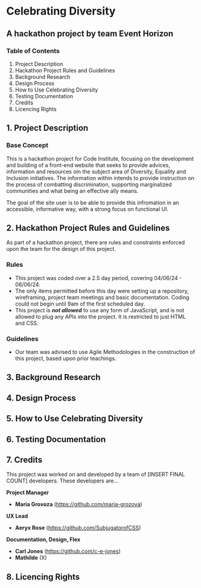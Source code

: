 # Celebrating Diversity
## A hackathon project by team Event Horizon

### Table of Contents
1. Project Description
2. Hackathon Project Rules and Guidelines
3. Background Research
4. Design Process
5. How to Use Celebrating Diversity
6. Testing Documentation
7. Credits
8. Licencing Rights



##  1. Project Description

### Base Concept
This is a hackathon project for Code Institute, focusing on the development and building of a front-end website that seeks to provide advices, information and resources oin the subject area of Diversity, Equality and Inclusion initiatives. The information within intends to provide instruction on the process of combatting discrimination, supporting marginalized communities and what being an effective ally means.

The goal of the site user is to be able to provide this infromation in an accessible, informative way, with a strong focus on functional UI. 

## 2. Hackathon Project Rules and Guidelines

As part of a hackathon project, there are rules and constraints enforced upon the team for the design of this project. 

### Rules

- This project was coded over a 2.5 day period, covering 04/06/24 - 06/06/24.
- The only items permitted before this day were setting up a repository, wireframing, project team meetings and basic documentation. Coding could not begin until 9am of the first scheduled day.
- This project is _**not allowed**_ to use any form of JavaScript, and is not allowed to plug any APIs into the project. It is restricted to just HTML and CSS.

### Guidelines

- Our team was advised to use Agile Methodologies in the construction of this project, based upon prior teachings. 


##  3. Background Research


##  4. Design Process


##  5. How to Use Celebrating Diversity


##  6. Testing Documentation


## 7. Credits

This project was worked on and developed by a team of [INSERT FINAL COUNT] developers. 
These developers are... 
  
  **Project Manager**
- **Maria Grovoza** (https://github.com/maria-grozova)

**UX Lead**
- **Aeryx Rose** (https://github.com/SubjugatorofCSS)

**Documentation, Design, Flex**
- **Carl Jones** (https://github.com/c-e-jones)
- **Mathilde** (X)
  
##  8. Licencing Rights
